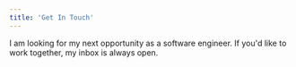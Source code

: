 ```yaml
---
title: 'Get In Touch'
---
```


I am looking for my next opportunity as a software engineer. If you'd like to work together, my inbox is always open.
